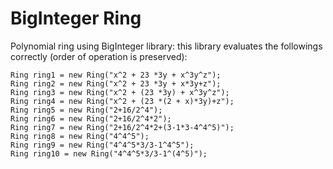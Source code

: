 # BigInteger Ring
Polynomial ring using BigInteger library: this library evaluates the followings correctly (order of operation is preserved):

    Ring ring1 = new Ring("x^2 + 23 *3y + x^3y^z");
    Ring ring2 = new Ring("x^2 + 23 *3y + x*3y+z");
    Ring ring3 = new Ring("x^2 + (23 *3y) + x^3y^z");
    Ring ring4 = new Ring("x^2 + (23 *(2 + x)*3y)+z");
    Ring ring5 = new Ring("2+16/2^4");
    Ring ring6 = new Ring("2+16/2^4*2");
    Ring ring7 = new Ring("2+16/2^4*2+(3-1*3-4^4^5)");
    Ring ring8 = new Ring("4^4^5");
    Ring ring9 = new Ring("4^4^5*3/3-1^4^5");
    Ring ring10 = new Ring("4^4^5*3/3-1^(4^5)");
